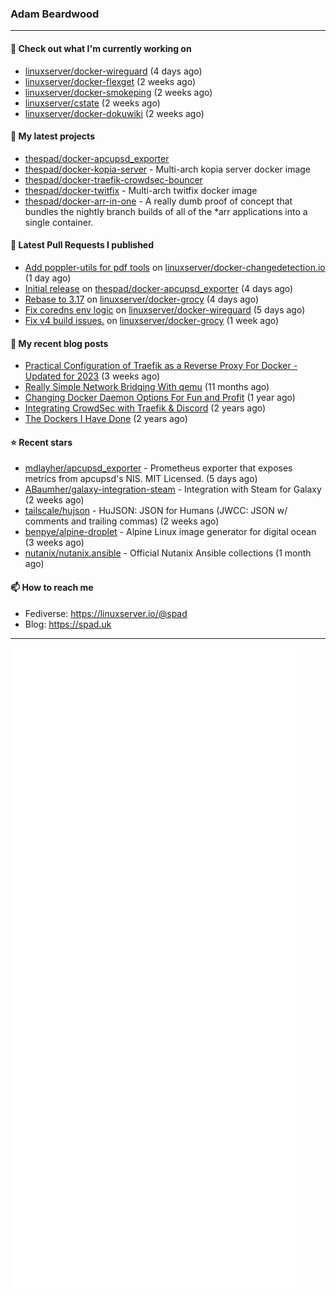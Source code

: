 ### Adam Beardwood
---
#### 👷 Check out what I'm currently working on

- [linuxserver/docker-wireguard](https://github.com/linuxserver/docker-wireguard) (4 days ago)
- [linuxserver/docker-flexget](https://github.com/linuxserver/docker-flexget) (2 weeks ago)
- [linuxserver/docker-smokeping](https://github.com/linuxserver/docker-smokeping) (2 weeks ago)
- [linuxserver/cstate](https://github.com/linuxserver/cstate) (2 weeks ago)
- [linuxserver/docker-dokuwiki](https://github.com/linuxserver/docker-dokuwiki) (2 weeks ago)

#### 🌱 My latest projects

- [thespad/docker-apcupsd_exporter](https://github.com/thespad/docker-apcupsd_exporter)
- [thespad/docker-kopia-server](https://github.com/thespad/docker-kopia-server) - Multi-arch kopia server docker image 
- [thespad/docker-traefik-crowdsec-bouncer](https://github.com/thespad/docker-traefik-crowdsec-bouncer)
- [thespad/docker-twitfix](https://github.com/thespad/docker-twitfix) - Multi-arch twitfix docker image
- [thespad/docker-arr-in-one](https://github.com/thespad/docker-arr-in-one) - A really dumb proof of concept that bundles the nightly branch builds of all of the *arr applications into a single container.

#### 🔨 Latest Pull Requests I published

- [Add poppler-utils for pdf tools](https://github.com/linuxserver/docker-changedetection.io/pull/12) on [linuxserver/docker-changedetection.io](https://github.com/linuxserver/docker-changedetection.io) (1 day ago)
- [Initial release](https://github.com/thespad/docker-apcupsd_exporter/pull/1) on [thespad/docker-apcupsd_exporter](https://github.com/thespad/docker-apcupsd_exporter) (4 days ago)
- [Rebase to 3.17](https://github.com/linuxserver/docker-grocy/pull/71) on [linuxserver/docker-grocy](https://github.com/linuxserver/docker-grocy) (4 days ago)
- [Fix coredns env logic](https://github.com/linuxserver/docker-wireguard/pull/293) on [linuxserver/docker-wireguard](https://github.com/linuxserver/docker-wireguard) (5 days ago)
- [Fix v4 build issues.](https://github.com/linuxserver/docker-grocy/pull/69) on [linuxserver/docker-grocy](https://github.com/linuxserver/docker-grocy) (1 week ago)

#### 📜 My recent blog posts

- [Practical Configuration of Traefik as a Reverse Proxy For Docker - Updated for 2023](https://spad.uk/practical-configuration-of-traefik-as-a-reverse-proxy-for-docker-updated-for-2023/) (3 weeks ago)
- [Really Simple Network Bridging With qemu](https://spad.uk/really-simple-network-bridging-with-qemu/) (11 months ago)
- [Changing Docker Daemon Options For Fun and Profit](https://spad.uk/changing-docker-daemon-options-for-fun-and-profit/) (1 year ago)
- [Integrating CrowdSec with Traefik &amp; Discord](https://spad.uk/integrating-crowdsec-with-traefik-discord/) (2 years ago)
- [The Dockers I Have Done](https://spad.uk/the-dockers-ive-done/) (2 years ago)

#### ⭐ Recent stars

- [mdlayher/apcupsd_exporter](https://github.com/mdlayher/apcupsd_exporter) - Prometheus exporter that exposes metrics from apcupsd&#39;s NIS. MIT Licensed. (5 days ago)
- [ABaumher/galaxy-integration-steam](https://github.com/ABaumher/galaxy-integration-steam) - Integration with Steam for Galaxy (2 weeks ago)
- [tailscale/hujson](https://github.com/tailscale/hujson) - HuJSON: JSON for Humans (JWCC: JSON w/ comments and trailing commas) (2 weeks ago)
- [benpye/alpine-droplet](https://github.com/benpye/alpine-droplet) - Alpine Linux image generator for digital ocean (3 weeks ago)
- [nutanix/nutanix.ansible](https://github.com/nutanix/nutanix.ansible) - Official Nutanix Ansible collections (1 month ago)

#### 📫 How to reach me
- Fediverse: https://linuxserver.io/@spad
- Blog: https://spad.uk
---
<img src="https://raw.githubusercontent.com/thespad/thespad/main/github-metrics.svg">
